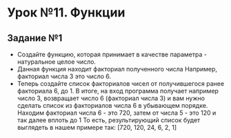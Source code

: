 # Урок №11. Функции
## Задание №1
- Создайте функцию, которая принимает в качестве параметра -
натуральное целое число.
- Данная функция находит факториал полученного числа
Например, факториал числа 3 это число 6.
- Теперь создайте список факториалов чисел от получившегося ранее
факториала 6, до 1.
В итоге, на вход программа получает например число 3, возвращает число 6
(факториал числа 3) и вам нужно сделать список из факториалов числа 6 в
убывающем порядке. Находим факториал числа 6 - это 720, затем от числа 5 -
это 120 и так далее вплоть до 1
То есть, результирующий список будет выглядеть в нашем примере так:
[720, 120, 24, 6, 2, 1]